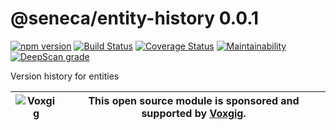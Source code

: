 # @seneca/entity-history 0.0.1

[![npm version](https://badge.fury.io/js/%40seneca%2Fentity-history.svg)](https://badge.fury.io/js/%40seneca%2Fentity-history)
[![Build Status](https://travis-ci.com/senecajs/seneca-entity-history.svg?token=TODO&branch=main)](https://travis-ci.com/senecajs/seneca-entity-history)
[![Coverage Status](https://coveralls.io/repos/github/senecajs/seneca-entity-history/badge.svg?branch=main)](https://coveralls.io/github/senecajs/seneca-entity-history?branch=main)
[![Maintainability](https://api.codeclimate.com/v1/badges/TODO/maintainability)](https://codeclimate.com/github/senecajs/seneca-entity-history/maintainability)
[![DeepScan grade](https://deepscan.io/api/teams/5016/projects/TODO/branches/TODO/badge/grade.svg)](https://deepscan.io/dashboard#view=project&tid=5016&pid=TODO&bid=TODO)

<!--JOSTRACA-SLOT-START:shortdesc-->
Version history for entities
<!--JOSTRACA-SLOT-END:shortdesc-->

| ![Voxgig](https://www.voxgig.com/res/img/vgt01r.png) | This open source module is sponsored and supported by [Voxgig](https://www.voxgig.com). |
|---|---|


<!--START:options-->
<!--END:options-->

<!--START:action-list-->
<!--END:action-list-->

<!--START:action-desc-->
<!--END:action-desc-->


